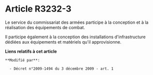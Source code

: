 # Article R3232-3

Le service du commissariat des armées participe à la conception et à la réalisation des équipements de combat. 

Il participe également à la conception des installations d'infrastructure dédiées aux équipements et matériels qu'il
approvisionne.

**Liens relatifs à cet article**

	**Modifié par**:

	  - Décret n°2009-1494 du 3 décembre 2009 - art. 1
